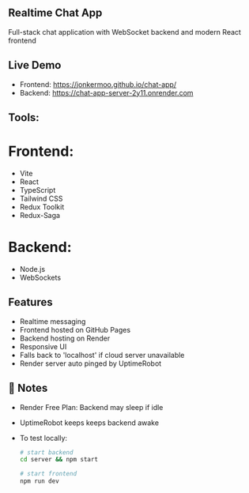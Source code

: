 ## Realtime Chat App

Full-stack chat application with WebSocket backend and modern React frontend

## Live Demo

- Frontend: https://jonkermoo.github.io/chat-app/
- Backend: https://chat-app-server-2y11.onrender.com

## Tools:

# Frontend:

- Vite
- React
- TypeScript
- Tailwind CSS
- Redux Toolkit
- Redux-Saga

# Backend:

- Node.js
- WebSockets

## Features

- Realtime messaging
- Frontend hosted on GitHub Pages
- Backend hosting on Render
- Responsive UI
- Falls back to 'localhost' if cloud server unavailable
- Render server auto pinged by UptimeRobot

## 📝 Notes

- Render Free Plan: Backend may sleep if idle
- UptimeRobot keeps keeps backend awake
- To test locally:

  ```bash
  # start backend
  cd server && npm start

  # start frontend
  npm run dev
  ```

